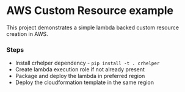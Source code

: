 # AWS Custom Resource example

This project demonstrates a simple lambda backed custom resource creation in AWS.

### Steps

- Install crhelper dependency - `pip install -t . crhelper`
- Create lambda execution role if not already present
- Package and deploy the lambda in preferred region
- Deploy the cloudformation template in the same region
